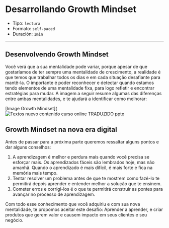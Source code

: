 # Desarrollando Growth Mindset

* Tipo: `lectura`
* Formato: `self-paced`
* Duración: `1min`

***

## Desenvolvendo Growth Mindset

Você verá que a sua mentalidade pode variar, porque apesar de que gostaríamos de
ter sempre uma mentalidade de crescimento, a realidade é que temos que trabalhar
todos os dias e em cada situação desafiante para mantê-la. O importante é poder
reconhecer e detectar quando estamos tendo elementos de uma mentalidade fixa,
para logo refletir e encontrar estratégias para mudar.
A imagem a seguir resume algumas das diferenças entre ambas mentalidades, e te
ajudará a identificar como melhorar:

[Image Growth Mindset](![Textos nuevo contenido curso online TRADUZIDO pptx](https://user-images.githubusercontent.com/42012372/70255383-ae77cd00-1754-11ea-914c-6d38b7d2b617.png)

## Growth Mindset na nova era digital

Antes de passar para a próxima parte queremos ressaltar alguns pontos e dar
alguns conselhos:

1. A aprendizagem é melhor e perdura mais quando você precisa se esforçar mais.
Os aprendizados fáceis são lembrados hoje, mas não amanhã. Quando o aprendizado
é mais difícil, é mais forte e fica na memória mais tempo.
2. Tentar resolver um problema antes de que te mostrem como fazê-lo te permitirá
depois aprender e entender melhor a solução que te ensinem.
3. Cometer erros e corrigi-los é o que te permitirá construir as pontes para
avançar no processo de aprendizagem.

Com todo esse conhecimento que você adquiriu e com sua nova mentalidade, te
propomos aceitar este desafio: Aprender a aprender, e criar produtos que gerem
valor e causem impacto em seus clientes e seu negócio.
